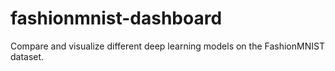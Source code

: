 # fashionmnist-dashboard
Compare and visualize different deep learning models on the FashionMNIST dataset.
